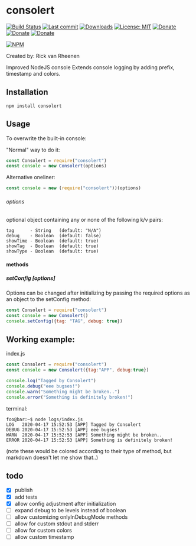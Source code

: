 # consolert
[![Build Status](https://travis-ci.org/rvrheenen/consolert.svg?branch=master)](https://travis-ci.org/rvrheenen/consolert)
[![Last commit](https://img.shields.io/github/last-commit/rvrheenen/consolert)](https://github.com/rvrheenen/consolert)
[![Downloads](https://img.shields.io/npm/dt/consolert)](https://www.npmjs.com/package/consolert)
[![License: MIT](https://img.shields.io/badge/License-MIT-yellow.svg)](https://github.com/rvrheenen/consolert/blob/master/LICENSE)
[![Donate](https://img.shields.io/badge/Donate-PayPal-informational.svg)](https://paypal.me/rivartech)
[![Donate](https://img.shields.io/badge/Donate-Liberapay-informational.svg)](https://liberapay.com/rvrheenen)
[![Donate](https://img.shields.io/badge/Donate-Crypto-informational.svg)](https://commerce.coinbase.com/checkout/c1219cf1-95da-4bdb-8089-7baddb1a2d34)


[![NPM](https://nodei.co/npm/consolert.png?downloads=true)](https://nodei.co/npm/consolert/)

Created by: Rick van Rheenen

Improved NodeJS console
Extends console logging by adding prefix, timestamp and colors.


## Installation
``` console
npm install consolert
```

## Usage
To overwrite the built-in console:

"Normal" way to do it:
``` javascript
const Consolert = require("consolert")
const console = new Consolert(options)
```

Alternative oneliner:
``` javascript
const console = new (require("consolert"))(options)
```


###### options
optional object containing any or none of the following k/v pairs: 
```
tag      - String   (default: "N/A")
debug    - Boolean  (default: false) 
showTime - Boolean  (default: true) 
showTag  - Boolean  (default: true) 
showType - Boolean  (default: true)
```

#### methods
##### setConfig [options]

Options can be changed after initializing by passing the required options as an object to the setConfig method:

``` javascript
const Consolert = require("consolert")
const console = new Consolert()
console.setConfig({tag: "TAG", debug: true})
```



## Working example:

index.js
``` javascript
const Consolert = require("consolert")
const console = new Consolert({tag:"APP", debug:true})

console.log("Tagged by Consolert")
console.debug("eee bugses!")
console.warn("Something might be broken..")
console.error("Something is definitely broken!")
```

terminal:
``` console
foo@bar:~$ node logs/index.js 
LOG   2020-04-17 15:52:53 [APP] Tagged by Consolert
DEBUG 2020-04-17 15:52:53 [APP] eee bugses!
WARN  2020-04-17 15:52:53 [APP] Something might be broken..
ERROR 2020-04-17 15:52:53 [APP] Something is definitely broken!
```
(note these would be colored according to their type of method, but markdown doesn't let me show that..)

## todo
- [x] publish
- [x] add tests
- [x] allow config adjustment after initialization
- [ ] expand debug to be levels instead of boolean
- [ ] allow customizing onlyInDebugMode methods
- [ ] allow for custom stdout and stderr
- [ ] allow for custom colors
- [ ] allow custom timestamp